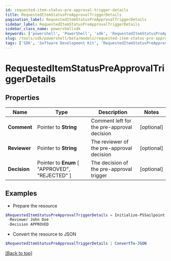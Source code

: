 ```yaml
---
id: requested-item-status-pre-approval-trigger-details
title: RequestedItemStatusPreApprovalTriggerDetails
pagination_label: RequestedItemStatusPreApprovalTriggerDetails
sidebar_label: RequestedItemStatusPreApprovalTriggerDetails
sidebar_class_name: powershellsdk
keywords: ['powershell', 'PowerShell', 'sdk', 'RequestedItemStatusPreApprovalTriggerDetails'] 
slug: /tools/sdk/powershell/beta/models/requested-item-status-pre-approval-trigger-details
tags: ['SDK', 'Software Development Kit', 'RequestedItemStatusPreApprovalTriggerDetails']
---
```



# RequestedItemStatusPreApprovalTriggerDetails

## Properties

Name | Type | Description | Notes
------------ | ------------- | ------------- | -------------
**Comment** |  Pointer to **String** | Comment left for the pre-approval decision | [optional] 
**Reviewer** |  Pointer to **String** | The reviewer of the pre-approval decision | [optional] 
**Decision** |  Pointer to  **Enum** [  "APPROVED",    "REJECTED" ] | The decision of the pre-approval trigger | [optional] 

## Examples

- Prepare the resource
```powershell
$RequestedItemStatusPreApprovalTriggerDetails = Initialize-PSSailpoint.BetaRequestedItemStatusPreApprovalTriggerDetails  -Comment Access is Approved `
 -Reviewer John Doe `
 -Decision APPROVED
```

- Convert the resource to JSON
```powershell
$RequestedItemStatusPreApprovalTriggerDetails | ConvertTo-JSON
```


[[Back to top]](#) 

